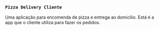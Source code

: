 ### `Pizza Delivery Cliente`

Uma aplicação para encomenda de pizza e entrega ao domicilio.
Está é a app que o cliente utiliza para fazer  os pedidos.